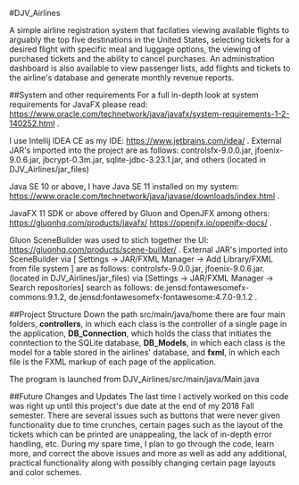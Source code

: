 #DJV_Airlines

A simple airline registration system that facilaties viewing available flights to arguably the top five destinations in the United States, selecting tickets for a desired flight with specific meal and luggage options, the viewing of purchased tickets and the ability to cancel purchases. An administration dashboard
is also available to view passenger lists, add flights and tickets to the airline's database and generate monthly revenue reports.


##System and other requirements
For a full in-depth look at system requirements for JavaFX please read: https://www.oracle.com/technetwork/java/javafx/system-requirements-1-2-140252.html .

I use Intellij IDEA CE as my IDE: https://www.jetbrains.com/idea/ .
External JAR's imported into the project are as follows: 
controlsfx-9.0.0.jar, jfoenix-9.0.6.jar, jbcrypt-0.3m.jar, sqlite-jdbc-3.23.1.jar, and others 
(located in DJV_Airlines/jar_files)

Java SE 10 or above, I have Java SE 11 installed on my system: https://www.oracle.com/technetwork/java/javase/downloads/index.html .

JavaFX 11 SDK or above offered by Gluon and OpenJFX among others:
https://gluonhq.com/products/javafx/
https://openjfx.io/openjfx-docs/ .

Gluon SceneBuilder was used to stich together the UI:
https://gluonhq.com/products/scene-builder/ .
External JAR's imported into SceneBuilder via [ Settings -> JAR/FXML Manager -> Add Library/FXML from file system ] are as follows:
controlsfx-9.0.0.jar, jfoenix-9.0.6.jar. (located in DJV_Airlines/jar_files)
via [Settings -> JAR/FXML Manager -> Search repositories] search as follows: de.jensd:fontawesomefx-commons:9.1.2, de.jensd:fontawesomefx-fontawesome:4.7.0-9.1.2 .


##Project Structure
Down the path src/main/java/home
there are four main folders, **controllers**, in which each class is the controller of a single page in the application, **DB_Connection**, which holds the class that initiates the conntection to the SQLite database, **DB_Models**, in which each class is the model for a table stored in the airlines' database, and **fxml**, in which each file is the FXML markup of each page of the application. 

The program is launched from DJV_Airlines/src/main/java/Main.java


##Future Changes and Updates
The last time I actively worked on this code was right up until this project's due date at the end of my 2018 Fall semester. There are several issues such as buttons that were never given functionality due to time crunches, certain pages such as the layout of the tickets which can be printed are unappealing, the lack of in-depth error handling, etc. During my spare time, I plan to go through the code, learn more, and correct the above issues and more as well as add any additional, practical functionality along with possibly changing certain page layouts and color schemes.



